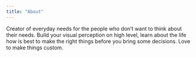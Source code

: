 ```yaml
---
title: "About"
---
```


Creator of everyday needs for the people who don’t want to think about their needs. Build your visual perception on high level, learn about the life how is best to make the right things before you bring some decisions. Love to make things custom.